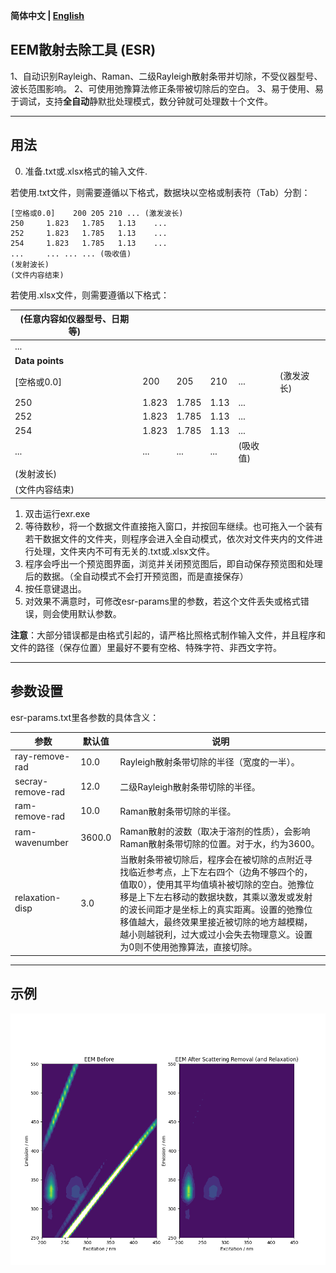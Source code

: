 **简体中文 | [English](https://github.com/tgraphite/EEM-SCattering-Remover/README.en-US.md)**

## EEM散射去除工具 (ESR) 

1、自动识别Rayleigh、Raman、二级Rayleigh散射条带并切除，不受仪器型号、波长范围影响。
2、可使用弛豫算法修正条带被切除后的空白。
3、易于使用、易于调试，支持**全自动**静默批处理模式，数分钟就可处理数十个文件。


----


## 用法
0) 准备.txt或.xlsx格式的输入文件.   

若使用.txt文件，则需要遵循以下格式，数据块以空格或制表符（Tab）分割：  

    [空格或0.0]	200	205	210	... (激发波长)
    250		1.823	1.785	1.13	...
    252		1.823	1.785	1.13	...
    254		1.823	1.785	1.13	...	
    ...		...	...	...	(吸收值)
    (发射波长)
    (文件内容结束)

若使用.xlsx文件，则需要遵循以下格式：

| (任意内容如仪器型号、日期等) | | | | | | 
| ---- | ---- | ---- | ---- | --- | --- |
| ... | |
| **Data points** | |
| [空格或0.0] | 200 | 205 | 210 | ... | (激发波长) |
| 250 | 1.823 | 1.785 | 1.13 | ... | 
| 252 | 1.823 | 1.785 | 1.13 | ... | 
| 254 | 1.823 | 1.785 | 1.13 | ... | 
| ... | ... | ... | ... | (吸收值)
| (发射波长)
| (文件内容结束)

1) 双击运行exr.exe  
2) 等待数秒，将一个数据文件直接拖入窗口，并按回车继续。也可拖入一个装有若干数据文件的文件夹，则程序会进入全自动模式，依次对文件夹内的文件进行处理，文件夹内不可有无关的.txt或.xlsx文件。  
3) 程序会呼出一个预览图界面，浏览并关闭预览图后，即自动保存预览图和处理后的数据。（全自动模式不会打开预览图，而是直接保存）  
4) 按任意键退出。  
5) 对效果不满意时，可修改esr-params里的参数，若这个文件丢失或格式错误，则会使用默认参数。  

**注意**：大部分错误都是由格式引起的，请严格比照格式制作输入文件，并且程序和文件的路径（保存位置）里最好不要有空格、特殊字符、非西文字符。

----

## 参数设置  
  
esr-params.txt里各参数的具体含义：  

|  参数  |  默认值  |  说明 |
| ---- | ---- | ---- |
| ray-remove-rad | 10.0 | Rayleigh散射条带切除的半径（宽度的一半）。
| secray-remove-rad | 12.0 | 二级Rayleigh散射条带切除的半径。
| ram-remove-rad | 10.0 | Raman散射条带切除的半径。
| ram-wavenumber | 3600.0 | Raman散射的波数（取决于溶剂的性质），会影响Raman散射条带切除的位置。对于水，约为3600。
| relaxation-disp | 3.0 |  当散射条带被切除后，程序会在被切除的点附近寻找临近参考点，上下左右四个（边角不够四个的，值取0），使用其平均值填补被切除的空白。弛豫位移是上下左右移动的数据块数，其乘以激发或发射的波长间距才是坐标上的真实距离。设置的弛豫位移值越大，最终效果里接近被切除的地方越模糊，越小则越锐利，过大或过小会失去物理意义。设置为0则不使用弛豫算法，直接切除。

----

## 示例
![](./example.png)